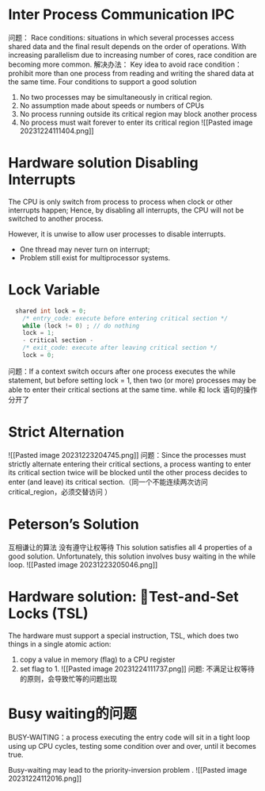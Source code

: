 # Inter Process Communication IPC
问题：
Race conditions: situations in which several processes access shared data and the final result depends on the order of operations.
With increasing parallelism due to increasing number of cores, race condition are becoming more common.
解决办法：
Key idea to avoid race condition：prohibit more than one process from reading and writing the shared data at the same time.
Four conditions to support a good solution
1. No two processes may be simultaneously in critical region. 
2. No assumption made about speeds or numbers of CPUs
3. No process running outside its critical region may block another process
4. No process must wait forever to enter its critical region
![[Pasted image 20231224111404.png]]

# Hardware solution Disabling Interrupts

The CPU is only switch from process to process when clock or other interrupts happen; Hence, by disabling all interrupts, the CPU will not be switched to another process.

However, it is unwise to allow user processes to disable interrupts.
- One thread may never turn on interrupt;
- Problem still exist for multiprocessor systems.



# Lock Variable
```c++ 
  shared int lock = 0;
	/* entry_code: execute before entering critical section */
	while (lock != 0) ; // do nothing
	lock = 1;
	- critical section -
	/* exit_code: execute after leaving critical section */
	lock = 0;


```
问题：If a context switch occurs after one process executes the while statement, but before setting lock = 1, then two (or more) processes may be able to enter their critical sections at the same time.  while 和 lock 语句的操作分开了 

# Strict Alternation
![[Pasted image 20231223204745.png]]
问题：Since the processes must strictly alternate entering their critical sections, a process wanting to enter its critical section twice will be blocked until the other process decides to enter (and leave) its critical section.（同一个不能连续两次访问 critical_region，必须交替访问 ）

# Peterson’s Solution
互相谦让的算法  没有遵守让权等待
This solution satisfies all 4 properties of a good solution. Unfortunately, this solution involves busy waiting in the while loop. 
![[Pasted image 20231223205046.png]]


# Hardware solution: Test-and-Set Locks (TSL)
The hardware must support a special instruction, TSL, which does two things in a single atomic action:
1. copy a value in memory (flag) to a CPU register
2. set flag to 1.
![[Pasted image 20231224111737.png]]
问题: 不满足让权等待的原则，会导致忙等的问题出现
# Busy waiting的问题
BUSY-WAITING：a process executing the entry code will sit in a tight loop using up CPU cycles, testing some condition over and over, until it becomes true.

Busy-waiting may lead to the priority-inversion problem .
![[Pasted image 20231224112016.png]]